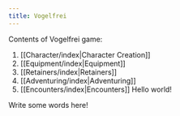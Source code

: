 ```yaml
---
title: Vogelfrei
---
```

Contents of Vogelfrei game:
1. [[Character/index|Character Creation]]
2. [[Equipment/index|Equipment]]
3. [[Retainers/index|Retainers]]
4. [[Adventuring/index|Adventuring]]
5. [[Encounters/index|Encounters]]
Hello world!

Write some words here!